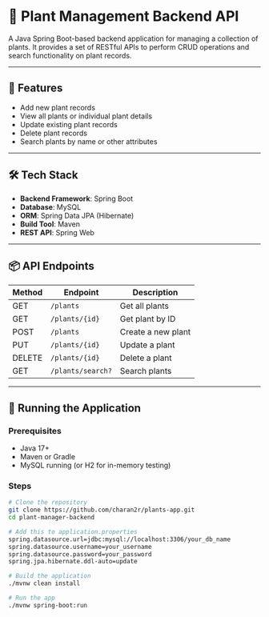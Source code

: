 # 🌱 Plant Management Backend API

A Java Spring Boot-based backend application for managing a collection of plants. It provides a set of RESTful APIs to perform CRUD operations and search functionality on plant records.

---

## 🚀 Features

- Add new plant records
- View all plants or individual plant details
- Update existing plant records
- Delete plant records
- Search plants by name or other attributes

---

## 🛠️ Tech Stack

- **Backend Framework**: Spring Boot
- **Database**: MySQL 
- **ORM**: Spring Data JPA (Hibernate)
- **Build Tool**: Maven
- **REST API**: Spring Web

---


## 📦 API Endpoints

| Method | Endpoint           | Description              |
|--------|--------------------|--------------------------|
| GET    | `/plants`          | Get all plants           |
| GET    | `/plants/{id}`     | Get plant by ID          |
| POST   | `/plants`          | Create a new plant       |
| PUT    | `/plants/{id}`     | Update a plant           |
| DELETE | `/plants/{id}`     | Delete a plant           |
| GET    | `/plants/search?`  | Search plants            |

---

## 🧪 Running the Application

### Prerequisites

- Java 17+
- Maven or Gradle
- MySQL running (or H2 for in-memory testing)

### Steps

```bash
# Clone the repository
git clone https://github.com/charan2r/plants-app.git
cd plant-manager-backend

# Add this to application.properties
spring.datasource.url=jdbc:mysql://localhost:3306/your_db_name
spring.datasource.username=your_username
spring.datasource.password=your_password
spring.jpa.hibernate.ddl-auto=update

# Build the application
./mvnw clean install

# Run the app
./mvnw spring-boot:run



